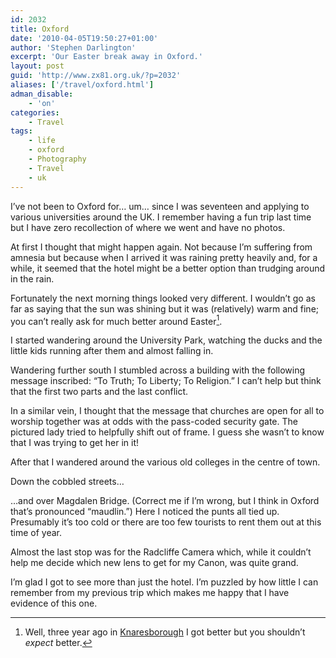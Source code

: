 ```yaml
---
id: 2032
title: Oxford
date: '2010-04-05T19:50:27+01:00'
author: 'Stephen Darlington'
excerpt: 'Our Easter break away in Oxford.'
layout: post
guid: 'http://www.zx81.org.uk/?p=2032'
aliases: ['/travel/oxford.html']
adman_disable:
    - 'on'
categories:
    - Travel
tags:
    - life
    - oxford
    - Photography
    - Travel
    - uk
---
```


I’ve not been to Oxford for… um… since I was seventeen and applying to various universities around the UK. I remember having a fun trip last time but I have zero recollection of where we went and have no photos.

At first I thought that might happen again. Not because I’m suffering from amnesia but because when I arrived it was raining pretty heavily and, for a while, it seemed that the hotel might be a better option than trudging around in the rain.

Fortunately the next morning things looked very different. I wouldn’t go as far as saying that the sun was shining but it was (relatively) warm and fine; you can’t really ask for much better around Easter[^1].

I started wandering around the University Park, watching the ducks and the little kids running after them and almost falling in.

Wandering further south I stumbled across a building with the following message inscribed: “To Truth; To Liberty; To Religion.” I can’t help but think that the first two parts and the last conflict.

In a similar vein, I thought that the message that churches are open for all to worship together was at odds with the pass-coded security gate. The pictured lady tried to helpfully shift out of frame. I guess she wasn’t to know that I was trying to get her in it!

After that I wandered around the various old colleges in the centre of town.

Down the cobbled streets…

…and over Magdalen Bridge. (Correct me if I’m wrong, but I think in Oxford that’s pronounced “maudlin.”) Here I noticed the punts all tied up. Presumably it’s too cold or there are too few tourists to rent them out at this time of year.

Almost the last stop was for the Radcliffe Camera which, while it couldn’t help me decide which new lens to get for my Canon, was quite grand.

I’m glad I got to see more than just the hotel. I’m puzzled by how little I can remember from my previous trip which makes me happy that I have evidence of this one.
[^1]: Well, three year ago in [Knaresborough](/travel/knaresborough-and-ossett-yorkshire.html) I got better but you shouldn’t *expect* better.
